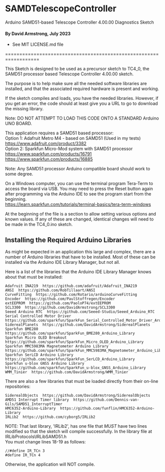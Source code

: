 # SAMDTelescopeController
Arduino SAMD51-based Telescope Controller 4.00.00 Diagnostics Sketch

#### By David Armstrong, July 2023
 - See MIT LICENSE.md file
 
==================================================================

This Sketch is designed to be used as a precursor sketch to TC4_0, the SAMD51 processor based Telescope Controller 4.00.00 sketch.

The purpose is to help make sure all the needed software libraries are installed, and that the associated required hardware is present and working.

If the sketch compiles and loads, you have the needed libraries.  However,
if you get an error, the code should at least give you a URL to go to
download the missing library.

Note: DO NOT ATTEMPT TO LOAD THIS CODE ONTO A STANDARD Arduino UNO BOARD.

This application requires a SAMD51 based processor:<br>
Option 1: Adafruit Metro M4 - based on SAMD51 (Used in my tests)<br>
https://www.adafruit.com/product/3382 <br>
Option 2: Sparkfun Micro-Mod system with SAMD51 processor<br>
https://www.sparkfun.com/products/16791 <br>
https://www.sparkfun.com/products/16885 

Note: Any SAMD51 processor Arduino compatible board should work to some degree.

On a Windows computer, you can use the terminal program Tera-Term to access the board via USB.
You may need to press the Reset button again after programming via the Arduino IDE to see the 
program start from the beginning.<br>
https://learn.sparkfun.com/tutorials/terminal-basics/tera-term-windows

At the beginning of the file is a section to allow setting various options and known values.
If any of these are changed, identical changes will need to be made in the TC4_0.ino sketch.

## Installing the Required Arduino Libraries

As might be expected in an application this large and complex, there are a number of Arduino libraries
that have to be installed.  Most of these can be installed via the Arduino IDE Library Manager, but
not all.

Here is a list of the libraries that the Arduino IDE Library Manager knows about that must be installed:

```
Adafruit INA219  https://github.com/adafruit/Adafruit_INA219
ANSI  https://github.com/RobTillaart/ANSI
CurveFitting  https://github.com/Rotario/arduinoCurveFitting
Encoder  https://github.com/PaulStoffregen/Encoder
extEEPROM  https://github.com/PaoloP74/extEEPROM
SCL3300  https://github.com/DavidArmstrong/SCL3300
Seeed Arduino RTC  https://github.com/Seeed-Studio/Seeed_Arduino_RTC
Serial Controlled Motor Driver  https://github.com/sparkfun/SparkFun_Serial_Controlled_Motor_Driver_Arduino_Library
SiderealPlanets  https://github.com/DavidArmstrong/SiderealPlanets
Sparkfun BME280  https://github.com/sparkfun/SparkFun_BME280_Arduino_Library
Sparkfun Micro OLED Breakout  https://github.com/sparkfun/SparkFun_Micro_OLED_Arduino_Library
Sparkfun MMC5983MA Magnetometer Arduino Library  https://github.com/sparkfun/SparkFun_MMC5983MA_Magnetometer_Arduino_Library
Sparkfun SerLCD Arduino Library  https://github.com/sparkfun/SparkFun_SerLCD_Arduino_Library
Sparkfun u-blox GNSS Arduino Library  https://github.com/sparkfun/SparkFun_u-blox_GNSS_Arduino_Library
WMM_Tinier  https://github.com/DavidArmstrong/WMM_Tinier
```

There are also a few libraries that must be loaded directly from their on-line repositories:

```
SiderealObjects  https://github.com/DavidArmstrong/SiderealObjects
AMD51 Interrupt Timer library  https://github.com/Dennis-van-Gils/SAMD51_InterruptTimer
HMC6352-Arduino-Library  https://github.com/funflin/HMC6352-Arduino-Library
IRLib2  https://github.com/cyborg5/IRLib2
```

NOTE: That last library, 'IRLib2', has one file that *MUST* have two lines modified so that
the sketch will compile successfully. In the library file at IRLibProtocols\IRLibSAMD51.h<br>
You must change lines 18-19 as follows:

```
//#define IR_TCn 3
#define IR_TCn 4
```

Otherwise, the application will NOT compile.
